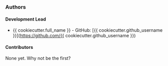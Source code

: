 ### Authors

#### Development Lead

* {{ cookiecutter.full_name }} - GitHub: [{{ cookiecutter.github_username }}](https://github.com/{{ cookiecutter.github_username }})

#### Contributors

None yet. Why not be the first?
